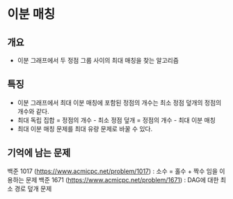 # 이분 매칭

## 개요
* 이분 그래프에서 두 정점 그룹 사이의 최대 매칭을 찾는 알고리즘

## 특징
* 이분 그래프에서 최대 이분 매칭에 포함된 정점의 개수는 최소 정점 덮개의 정점의 개수와 같다.
* 최대 독립 집합 = 정점의 개수 - 최소 정점 덮개 = 정점의 개수 - 최대 이분 매칭
* 최대 이분 매칭 문제를 최대 유량 문제로 바꿀 수 있다.

## 기억에 남는 문제
백준 1017 (https://www.acmicpc.net/problem/1017) : 소수 = 홀수 + 짝수 임을 이용하는 문제
백준 1671 (https://www.acmicpc.net/problem/1671) : DAG에 대한 최소 경로 덮개 문제
